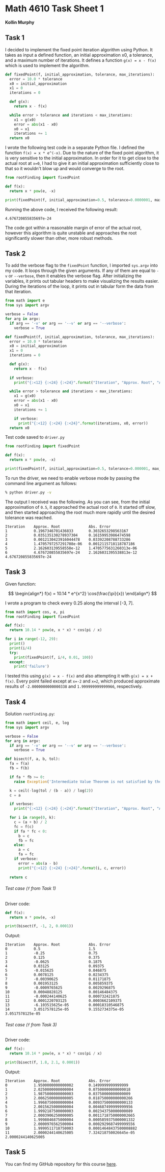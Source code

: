 # Math 4610 Task Sheet 1

**Kollin Murphy**

## Task 1

I decided to implement the fixed point iteration algorithm using Python. It takes as input a defined function, an initial approximation x0, a tolerance, and a maximum number of iterations. It defines a function `g(x) = x - f(x)`  which is used to implement the algorithm.

```python
def fixedPoint(f, initial_approximation, tolerance, max_iterations):
  error = 10.0 * tolerance
  x0 = initial_approximation
  x1 = 0
  iterations = 0

  def g(x):
    return x - f(x)

  while error > tolerance and iterations < max_iterations:
    x1 = g(x0)
    error = abs(x1 - x0)
    x0 = x1
    iterations += 1
  return x0
```

I wrote the following test code in a separate Python file. I defined the function `f(x) = x * e^(-x)`. Due to the nature of the fixed point algorithm, it is very sensitive to the initial approximation. In order for it to get close to the actual root at `x=0`, I had to give it an initial approximation sufficiently close to that so it wouldn't blow up and would converge to the root.

```python
from rootFinding import fixedPoint

def f(x):
  return x * pow(e, -x)

print(fixedPoint(f, initial_approximation=0.5, tolerance=0.0000001, max_iterations=1000))
```

Running the above code, I received the following result:

```
4.676720855835697e-24
```

The code got within a reasonable margin of error of the actual root, however this algorithm is quite unstable and approaches the root significantly slower than other, more robust methods.

## Task 2

To add the verbose flag to the `fixedPoint` function, I imported `sys.argv` into my code. It loops through the given arguments. If any of them are equal to `-v` or `--verbose`, then it enables the verbose flag. After initializing the variables, it prints out tabular headers to make visualizing the results easier. During the iterations of the loop, it prints out in tabular form the data from that iteration.

```python
from math import e
from sys import argv

verbose = False
for arg in argv:
  if arg == '-v' or arg == '--v' or arg == '--verbose':
    verbose = True

def fixedPoint(f, initial_approximation, tolerance, max_iterations):
  error = 10.0 * tolerance
  x0 = initial_approximation
  x1 = 0
  iterations = 0

  def g(x):
    return x - f(x)
  
  if verbose:
    print("{:<12} {:<24} {:<24}".format("Iteration", "Approx. Root", "Abs. Error"))

  while error > tolerance and iterations < max_iterations:
    x1 = g(x0)
    error = abs(x1 - x0)
    x0 = x1
    iterations += 1

    if verbose:
      print("{:<12} {:<24} {:<24}".format(iterations, x0, error))
  return x0
```

Test code saved to `driver.py`

```python
from rootFinding import fixedPoint

def f(x):
  return x * pow(e, -x)

print(fixedPoint(f, initial_approximation=0.5, tolerance=0.000001, max_iterations=1000))
```

To run the  driver, we need to enable verbose mode by passing the command line argument as follows:

```bash
% python driver.py -v
```

The output I received was the following. As you can see, from the initial approximation of `0.5`, it approached the actual root of `0`. It started off slow, and then started approaching the root much more rapidly until the desired tolerance was reached.

```
Iteration    Approx. Root             Abs. Error              
1            0.1967346701436833       0.3032653298563167      
2            0.035135130278937304     0.16159953986474598     
3            0.0012130423916044478    0.03392208788733286     
4            1.4705797257291708e-06   0.0012115718118787186   
5            2.162603139558558e-12    1.4705775631260313e-06  
6            4.676720855835697e-24    2.1626031395538813e-12  
4.676720855835697e-24
```

## Task 3

Given function:

$$
\begin{align*}
	f(x) = 10.14 * e^{x^2} \cos(\frac{\pi}{x})
\end{align*}
$$

I wrote a program to check every 0.25 along the interval [-3, 7].

```python
from math import cos, e, pi
from rootFinding import fixedPoint

def f(x):
  return 10.14 * pow(e, x * x) * cos(pi / x)

for i in range(-12, 29):
  print()
  print(i/4)
  try:
    print(fixedPoint(f, i/4, 0.01, 100))
  except:
    print('failure')
```

I tested this using `g(x) = x - f(x)` and also attempting it with `g(x) = x + f(x)`. Every point failed except at `x=-2` and `x=2`, which produced approximate results of `-2.0000000000000338` and `1.999999999999966`, respectively.

## Task 4

Solution `rootFinding.py`:

```python
from math import ceil, e, log
from sys import argv

verbose = False
for arg in argv:
  if arg == '-v' or arg == '--v' or arg == '--verbose':
    verbose = True

def bisect(f, a, b, tol):
  fa = f(a)
  fb = f(b)

  if fa * fb >= 0:
    raise Exception('Intermediate Value Theorem is not satisfied by the initial conditions')

  k = ceil(-log(tol / (b - a)) / log(2))
  c = a

  if verbose:
    print("{:<12} {:<24} {:<24}".format("Iteration", "Approx. Root", "Abs. Error"))

  for i in range(0, k):
    c = (a + b) / 2
    fc = f(c)
    if fa * fc < 0:
      b = c
      fb = fc
    else:
      a = c
      fa = fc
    if verbose:
      error = abs(a - b)
      print("{:<12} {:<24} {:<24}".format(i, c, error))
  
  return c
```

###### Test case (`f` from Task 1)

Driver code:

```python
def f(x):
  return x * pow(e, -x)

print(bisect(f, -1, 2, 0.0001))
```

Output:

```
Iteration    Approx. Root             Abs. Error              
0            0.5                      1.5                     
1            -0.25                    0.75                    
2            0.125                    0.375                   
3            -0.0625                  0.1875                  
4            0.03125                  0.09375                 
5            -0.015625                0.046875                
6            0.0078125                0.0234375               
7            -0.00390625              0.01171875              
8            0.001953125              0.005859375             
9            -0.0009765625            0.0029296875            
10           0.00048828125            0.00146484375           
11           -0.000244140625          0.000732421875          
12           0.0001220703125          0.0003662109375         
13           -6.103515625e-05         0.00018310546875        
14           3.0517578125e-05         9.1552734375e-05        
3.0517578125e-05
```

###### Test case (`f` from Task 3)

Driver code:

```python
def f(x):
  return 10.14 * pow(e, x * x) * cos(pi / x)

print(bisect(f, 1.8, 2.1, 0.0001))
```

Output:

```
Iteration    Approx. Root             Abs. Error              
0            1.9500000000000002       0.1499999999999999      
1            2.0250000000000004       0.07500000000000018     
2            1.9875000000000003       0.03750000000000009     
3            2.0062500000000005       0.018750000000000266    
4            1.9968750000000004       0.009375000000000133    
5            2.0015625000000004       0.004687499999999956    
6            1.9992187500000003       0.002343750000000089    
7            2.0003906250000005       0.0011718750000002665   
8            1.9998046875000004       0.0005859375000001332   
9            2.0000976562500004       0.0002929687499999556   
10           1.9999511718750003       0.00014648437500008882  
11           2.0000244140625005       7.324218750026645e-05   
2.0000244140625005
```

## Task 5

You can find my GitHub repository for this course [here](https://github.com/kollinmurphy/math4610).

